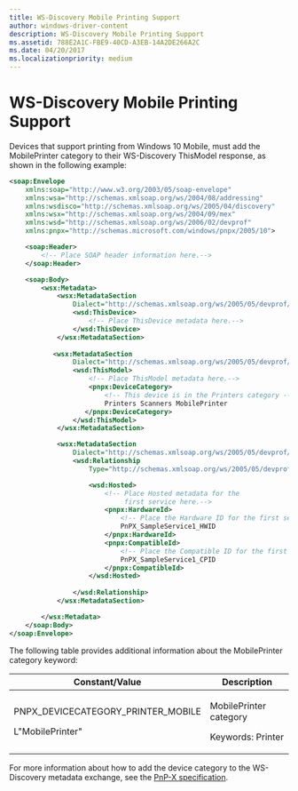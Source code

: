 ```yaml
---
title: WS-Discovery Mobile Printing Support
author: windows-driver-content
description: WS-Discovery Mobile Printing Support
ms.assetid: 788E2A1C-FBE9-40CD-A3EB-14A2DE266A2C
ms.date: 04/20/2017
ms.localizationpriority: medium
---
```


# WS-Discovery Mobile Printing Support


Devices that support printing from Windows 10 Mobile, must add the MobilePrinter category to their WS-Discovery ThisModel response, as shown in the following example:

```xml
<soap:Envelope
    xmlns:soap="http://www.w3.org/2003/05/soap-envelope"
    xmlns:wsa="http://schemas.xmlsoap.org/ws/2004/08/addressing"
    xmlns:wsdisco="http://schemas.xmlsoap.org/ws/2005/04/discovery"
    xmlns:wsx="http://schemas.xmlsoap.org/ws/2004/09/mex"
    xmlns:wsd="http://schemas.xmlsoap.org/ws/2006/02/devprof"
    xmlns:pnpx="http://schemas.microsoft.com/windows/pnpx/2005/10"> 

    <soap:Header>
        <!-- Place SOAP header information here.-->
    </soap:Header>   

    <soap:Body>
        <wsx:Metadata>
            <wsx:MetadataSection
                Dialect="http://schemas.xmlsoap.org/ws/2005/05/devprof/ThisDevice">
                <wsd:ThisDevice>
                    <!-- Place ThisDevice metadata here.-->
                </wsd:ThisDevice>
            </wsx:MetadataSection>
                
           <wsx:MetadataSection
                Dialect="http://schemas.xmlsoap.org/ws/2005/05/devprof/ThisModel">
                <wsd:ThisModel>
                    <!-- Place ThisModel metadata here.-->              
                    <pnpx:DeviceCategory>
                        <!-- This device is in the Printers category -->
                        Printers Scanners MobilePrinter
                   </pnpx:DeviceCategory>   
                </wsd:ThisModel>
            </wsx:MetadataSection>  

            <wsx:MetadataSection
                Dialect="http://schemas.xmlsoap.org/ws/2005/05/devprof/Relationship">
                <wsd:Relationship
                    Type="http://schemas.xmlsoap.org/ws/2005/05/devprof/host">

                    <wsd:Hosted>
                        <!-- Place Hosted metadata for the 
                             first service here.-->
                        <pnpx:HardwareId>
                            <!-- Place the Hardware ID for the first service here.-->
                            PnPX_SampleService1_HWID    
                        </pnpx:HardwareId>
                        <pnpx:CompatibleId>
                            <!-- Place the Compatible ID for the first service here.-->
                            PnPX_SampleService1_CPID    
                        </pnpx:CompatibleId>
                    </wsd:Hosted>
                                                
                </wsd:Relationship>
            </wsx:MetadataSection>

        </wsx:Metadata>
    </soap:Body>
</soap:Envelope>
```

The following table provides additional information about the MobilePrinter category keyword:

<table>
<colgroup>
<col width="50%" />
<col width="50%" />
</colgroup>
<thead>
<tr class="header">
<th>Constant/Value</th>
<th>Description</th>
</tr>
</thead>
<tbody>
<tr class="odd">
<td><p>PNPX_DEVICECATEGORY_PRINTER_MOBILE</p>
<p>L&quot;MobilePrinter&quot;</p></td>
<td><p>MobilePrinter category</p>
<p>Keywords: Printer</p></td>
</tr>
</tbody>
</table>

 

For more information about how to add the device category to the WS-Discovery metadata exchange, see the [PnP-X specification](http://go.microsoft.com/fwlink/p/?linkid=509797).

 

 




